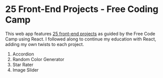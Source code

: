 # 25 Front-End Projects - Free Coding Camp

This web app features [25 front-end projects](https://www.youtube.com/watch?v=5ZdHfJVAY-s&t=2752s) as guided by the Free Code Camp using React. I followed along to continue my education with React, adding my own twists to each project.

1) Accordion
2) Random Color Generator
3) Star Rater
4) Image Slider